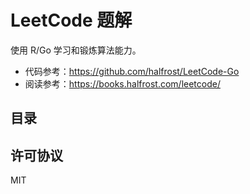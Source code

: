 # LeetCode 题解

使用 R/Go 学习和锻炼算法能力。

- 代码参考：<https://github.com/halfrost/LeetCode-Go>
- 阅读参考：<https://books.halfrost.com/leetcode/>

## 目录

## 许可协议

MIT